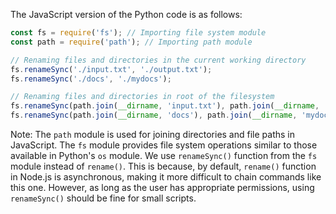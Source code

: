 The JavaScript version of the Python code is as follows:
```javascript
const fs = require('fs'); // Importing file system module
const path = require('path'); // Importing path module

// Renaming files and directories in the current working directory
fs.renameSync('./input.txt', './output.txt');
fs.renameSync('./docs', './mydocs');

// Renaming files and directories in root of the filesystem
fs.renameSync(path.join(__dirname, 'input.txt'), path.join(__dirname, 'output.txt'));
fs.renameSync(path.join(__dirname, 'docs'), path.join(__dirname, 'mydocs'));
```
Note: The `path` module is used for joining directories and file paths in JavaScript.
The `fs` module provides file system operations similar to those available in Python's `os` module. We use `renameSync()` function from the `fs` module instead of `rename()`. This is because, by default, `rename()` function in Node.js is asynchronous, making it more difficult to chain commands like this one. However, as long as the user has appropriate permissions, using `renameSync()` should be fine for small scripts.
